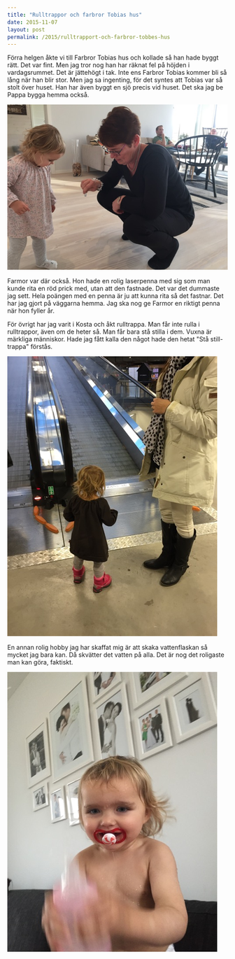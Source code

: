 ```yaml
---
title: "Rulltrappor och farbror Tobias hus"
date: 2015-11-07
layout: post
permalink: /2015/rulltrapport-och-farbror-tobbes-hus
---
```


Förra helgen åkte vi till Farbror Tobias hus och kollade så han hade byggt rätt. Det var fint.
Men jag tror nog han har räknat fel på höjden i vardagsrummet. Det är jättehögt i tak. Inte ens
Farbror Tobias kommer bli så lång när han blir stor. Men jag sa ingenting, för det syntes att
Tobias var så stolt över huset. Han har även byggt en sjö precis vid huset. Det ska jag be Pappa bygga hemma också.

![bild](/images/2015-10-31-farmor.jpg)

Farmor var där också. Hon hade en rolig laserpenna med sig som man kunde rita en röd prick med, utan att den fastnade. Det var det dummaste jag sett. Hela poängen med en penna är ju att kunna rita så det fastnar. Det har jag gjort på väggarna hemma. Jag ska nog ge Farmor en riktigt penna när hon fyller år.

För övrigt har jag varit i Kosta och åkt rulltrappa. Man får inte rulla i rulltrappor, även om de heter så. Man får bara stå stilla i dem. Vuxna är märkliga människor. Hade jag fått kalla den något hade den hetat "Stå still-trappa" förstås.

![rulltrappa](/images/2015-11-01-rulltrappa.jpg)

En annan rolig hobby jag har skaffat mig är att skaka vattenflaskan så mycket jag bara kan. Då skvätter det vatten på alla. Det är nog det roligaste man kan göra, faktiskt.

![bild](/images/2015-11-01-shaker.jpg)
